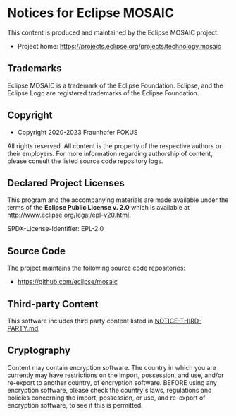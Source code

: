 # Notices for Eclipse MOSAIC

This content is produced and maintained by the Eclipse MOSAIC project.

 * Project home: https://projects.eclipse.org/projects/technology.mosaic

## Trademarks

Eclipse MOSAIC is a trademark of the Eclipse Foundation. 
Eclipse, and the Eclipse Logo are registered trademarks of the Eclipse Foundation.

## Copyright

* Copyright 2020-2023 Fraunhofer FOKUS

All rights reserved. All content is the property of the respective authors or their employers.
For more information regarding authorship of content, please consult the listed source code repository logs.

## Declared Project Licenses

This program and the accompanying materials are made available under the terms
of the **Eclipse Public License v. 2.0** which is available at
http://www.eclipse.org/legal/epl-v20.html.

SPDX-License-Identifier: EPL-2.0

## Source Code

The project maintains the following source code repositories:

* https://github.com/eclipse/mosaic

## Third-party Content

This software includes third party content listed in [NOTICE-THIRD-PARTY.md](NOTICE-THIRD-PARTY.md).

## Cryptography

Content may contain encryption software. The country in which you are currently
may have restrictions on the import, possession, and use, and/or re-export to
another country, of encryption software. BEFORE using any encryption software,
please check the country's laws, regulations and policies concerning the import,
possession, or use, and re-export of encryption software, to see if this is
permitted.